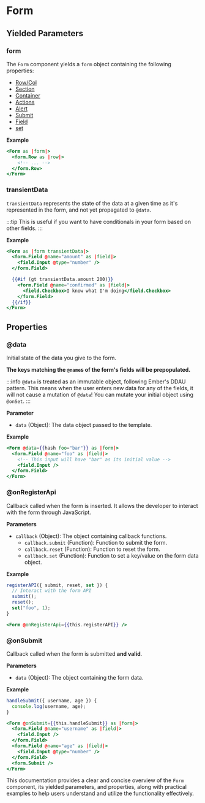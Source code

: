 # Form

## Yielded Parameters

### form

The `Form` component yields a `form` object containing the following properties:

- [Row/Col](./layout/row-col)
- [Section](./layout#section)
- [Container](./layout#container)
- [Actions](./layout#actions)
- [Alert](./layout/alert)
- [Submit](./layout/submit)
- [Field](./field)
- [set](./helpers#set)

**Example**

```hbs
<Form as |form|>
  <form.Row as |row|>
    <!-- ... -->
  </form.Row>
</Form>
```

### transientData

`transientData` represents the state of the data at a given time as it's represented in the form, and not yet propagated to `@data`.

:::tip
This is useful if you want to have conditionals in your form based on other fields.
:::

**Example**

```hbs
<Form as |form transientData|>
  <form.Field @name="amount" as |field|>
    <field.Input @type="number" />
  </form.Field>

  {{#if (gt transientData.amount 200)}}
    <form.Field @name="confirmed" as |field|>
      <field.Checkbox>I know what I'm doing</field.Checkbox>
    </form.Field>
  {{/if}}
</Form>
```

## Properties

### @data

Initial state of the data you give to the form.

**The keys matching the `@name`s of the form's fields will be prepopulated.**

:::info
`@data` is treated as an immutable object, following Ember's DDAU pattern. This means when the user enters new data for any of the fields, it will not cause a mutation of `@data`! You can mutate your initial object using `@onSet`.
:::

**Parameter**

- `data` (Object): The data object passed to the template.

**Example**

```hbs
<Form @data={{hash foo="bar"}} as |form|>
  <form.Field @name="foo" as |field|>
    <!-- This input will have "bar" as its initial value -->
    <field.Input />
  </form.Field>
</Form>
```

### @onRegisterApi

Callback called when the form is inserted. It allows the developer to interact with the form through JavaScript.

**Parameters**

- `callback` (Object): The object containing callback functions.
  - `callback.submit` (Function): Function to submit the form.
  - `callback.reset` (Function): Function to reset the form.
  - `callback.set` (Function): Function to set a key/value on the form data object.

**Example**

```javascript
registerAPI({ submit, reset, set }) {
  // Interact with the form API
  submit();
  reset();
  set("foo", 1);
}
```

```hbs
<Form @onRegisterApi={{this.registerAPI}} />
```

### @onSubmit

Callback called when the form is submitted **and valid**.

**Parameters**

- `data` (Object): The object containing the form data.

**Example**

```javascript
handleSubmit({ username, age }) {
  console.log(username, age);
}
```

```hbs
<Form @onSubmit={{this.handleSubmit}} as |form|>
  <form.Field @name="username" as |field|>
    <field.Input />
  </form.Field>
  <form.Field @name="age" as |field|>
    <field.Input @type="number" />
  </form.Field>
  <form.Submit />
</Form>
```

This documentation provides a clear and concise overview of the `Form` component, its yielded parameters, and properties, along with practical examples to help users understand and utilize the functionality effectively.
